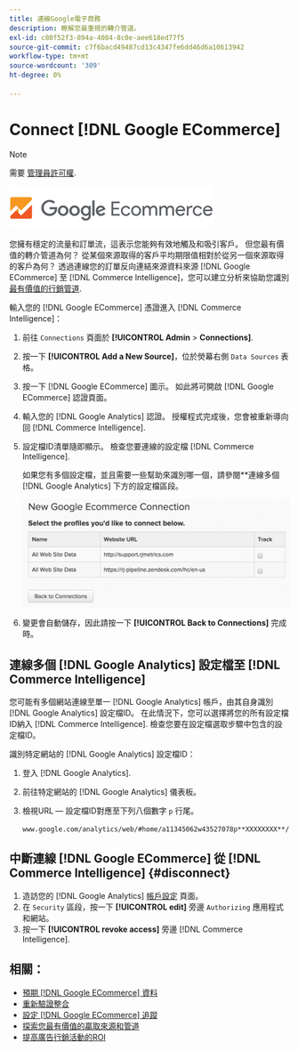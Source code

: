 ```yaml
---
title: 連線Google電子商務
description: 瞭解您最重視的轉介管道。
exl-id: c80f52f3-894a-4084-8c0e-aee618ed77f5
source-git-commit: c7f6bacd49487cd13c4347fe6dd46d6a10613942
workflow-type: tm+mt
source-wordcount: '309'
ht-degree: 0%

---
```


# Connect [!DNL Google ECommerce]

>[!NOTE]
>
>需要 [管理員許可權](../../../administrator/user-management/user-management.md).

![](../../../assets/google-ecommerce-logo.png)

您擁有穩定的流量和訂單流，這表示您能夠有效地觸及和吸引客戶。 但您最有價值的轉介管道為何？ 從某個來源取得的客戶平均期限值相對於從另一個來源取得的客戶為何？ 透過連線您的訂單反向連結來源資料來源 [!DNL Google ECommerce] 至 [!DNL Commerce Intelligence]，您可以建立分析來協助您識別 [最有價值的行銷管道](../../../data-analyst/analysis/most-value-source-channel.md).

輸入您的 [!DNL Google ECommerce] 憑證進入 [!DNL Commerce Intelligence]：

1. 前往 `Connections` 頁面於 **[!UICONTROL Admin** > **Connections]**.

1. 按一下 **[!UICONTROL Add a New Source]**，位於熒幕右側 `Data Sources` 表格。

1. 按一下 [!DNL Google ECommerce] 圖示。 如此將可開啟 [!DNL Google ECommerce] 認證頁面。

1. 輸入您的 [!DNL Google Analytics] 認證。 授權程式完成後，您會被重新導向回 [!DNL Commerce Intelligence].

1. 設定檔ID清單隨即顯示。 檢查您要連線的設定檔 [!DNL Commerce Intelligence].

   如果您有多個設定檔，並且需要一些幫助來識別哪一個，請參閱**連線多個 [!DNL Google Analytics] 下方的設定檔區段。

   ![](../../../assets/conn-mult-ga-profiles.png)<!--{: width="500"}-->

1. 變更會自動儲存，因此請按一下 **[!UICONTROL Back to Connections]** 完成時。

## 連線多個 [!DNL Google Analytics] 設定檔至 [!DNL Commerce Intelligence]

您可能有多個網站連線至單一 [!DNL Google Analytics] 帳戶，由其自身識別 [!DNL Google Analytics] 設定檔ID。 在此情況下，您可以選擇將您的所有設定檔ID納入 [!DNL Commerce Intelligence]. 檢查您要在設定檔選取步驟中包含的設定檔ID。

識別特定網站的 [!DNL Google Analytics] 設定檔ID：

1. 登入 [!DNL Google Analytics].
1. 前往特定網站的 [!DNL Google Analytics] 儀表板。
1. 檢視URL — 設定檔ID對應至下列八個數字 `p` 行尾。

   `www.google.com/analytics/web/#home/a11345062w43527078p**XXXXXXXX**/`

## 中斷連線 [!DNL Google ECommerce] 從 [!DNL Commerce Intelligence] {#disconnect}

1. 造訪您的 [!DNL Google Analytics] [帳戶設定](https://www.google.com/account/about/?hl=en) 頁面。
1. 在 `Security` 區段，按一下 **[!UICONTROL edit]** 旁邊 `Authorizing` 應用程式和網站。
1. 按一下 **[!UICONTROL revoke access]** 旁邊 [!DNL Commerce Intelligence].

## 相關：

* [預期 [!DNL Google ECommerce] 資料](../integrations/google-ecommerce-data.md)
* [重新驗證整合](https://experienceleague.adobe.com/docs/commerce-knowledge-base/kb/how-to/mbi-reauthenticating-integrations.html)
* [設定 [!DNL Google ECommerce] 追蹤](https://support.google.com/analytics/answer/1009612?hl=en)
* [探索您最有價值的贏取來源和管道](../../analysis/most-value-source-channel.md)
* [提高廣告行銷活動的ROI](../../analysis/roi-ad-camp.md)
